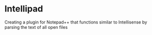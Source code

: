 # Intellipad
Creating a plugin for Notepad++ that functions similar to Intellisense by parsing the text of all open files
